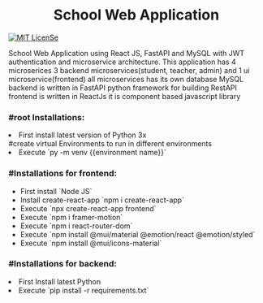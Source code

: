 <h1 align="center">School Web Application</h1>
<a href="LICENSE"><img src="https://img.shields.io/badge/License-MIT-blue.svg" alt="MIT LicenSe"></a>
<p>
School Web Application using React JS, FastAPI and MySQL with JWT authentication and microservice architecture.
This application has 4 microserices 3 backend microservices(student, teacher, admin) and 1 ui microservice(frontend)
all microservices has its own database MySQL 
backend is written in FastAPI python framework for building RestAPI
frontend is written in ReactJs it is component based javascript library
</p>

<h3>#root Installations:</h3>
<li>First install latest version of Python 3x</li>
  #create virtual Environments to run in different environments
  <li>Execute `py -m venv {{environment name}}`</li>


<h3>#Installations for frontend:</h3>
<ul>
  <li>First install `Node JS`</li>
  <li>Install create-react-app `npm i create-react-app`</li>
  <li>Execute `npx create-react-app frontend`</li>
  <li>Execute `npm i framer-motion`</li>
  <li>Execute `npm i react-router-dom`</li>
  <li>Execute `npm install @mui/material @emotion/react @emotion/styled`</li>
  <li>Execute `npm install @mui/icons-material`</li>
</ul>

<h3>#Installations for backend:</h3>
<li>First Install latest Python</li>
<li>Execute `pip install -r requirements.txt`</li>

